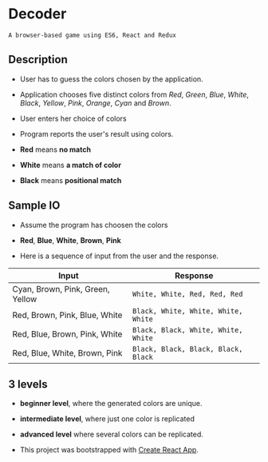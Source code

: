 # Decoder

`A browser-based game using ES6, React and Redux`

## Description

* User has to guess the colors chosen by the application. 
* Application chooses five distinct colors from *Red*, *Green*, *Blue*, *White*, *Black*, *Yellow*, *Pink*, *Orange*, *Cyan* and *Brown*. 
* User enters her choice of colors

* Program reports the user's result using colors. 
* **Red** means **no match**
* **White** means **a match of color**
* **Black** means **positional match**

## Sample IO
* Assume the program has choosen the colors

* **Red**, **Blue**, **White**, **Brown**, **Pink**

* Here is a sequence of input from the user and the response.

| Input| Response|
|---|---|
|Cyan, Brown, Pink, Green, Yellow|`White, White, Red, Red, Red` |
|Red, Brown, Pink, Blue, White|`Black, White, White, White, White`|
|Red, Blue, Brown, Pink, White|`Black, Black, White, White, White`|
|Red, Blue, White, Brown, Pink|`Black, Black, Black, Black, Black`|


## 3 levels

* **beginner level**, where the generated colors are unique. 
* **intermediate level**, where just one color is replicated 
* **advanced level** where several colors can be replicated.



* This project was bootstrapped with [Create React App](https://github.com/facebook/create-react-app).


